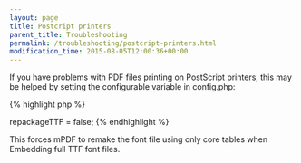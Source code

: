 ```yaml
---
layout: page
title: Postcript printers
parent_title: Troubleshooting
permalink: /troubleshooting/postcript-printers.html
modification_time: 2015-08-05T12:00:36+00:00
---
```


<p>If you have problems with PDF files printing on PostScript printers, this may be helped by setting the configurable variable in <span class="filename">config.php</span>:</p>

{% highlight php %}
<?php

$this->repackageTTF = false;
{% endhighlight %}

<p>This forces mPDF to remake the font file using only core tables when Embedding full TTF font files.</p>
